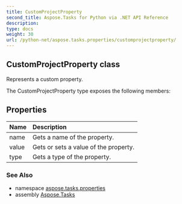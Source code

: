 ```yaml
---
title: CustomProjectProperty
second_title: Aspose.Tasks for Python via .NET API Reference
description: 
type: docs
weight: 30
url: /python-net/aspose.tasks.properties/customprojectproperty/
---
```


## CustomProjectProperty class

Represents a custom property.

The CustomProjectProperty type exposes the following members:
## Properties
| Name | Description |
| :- | :- |
|name|Gets a name of the property.|
|value|Gets or sets a value of the property.|
|type|Gets a type of the property.|

### See Also

* namespace [aspose.tasks.properties](/tasks/python-net/aspose.tasks.properties/)
* assembly [Aspose.Tasks](/tasks/python-net/)

